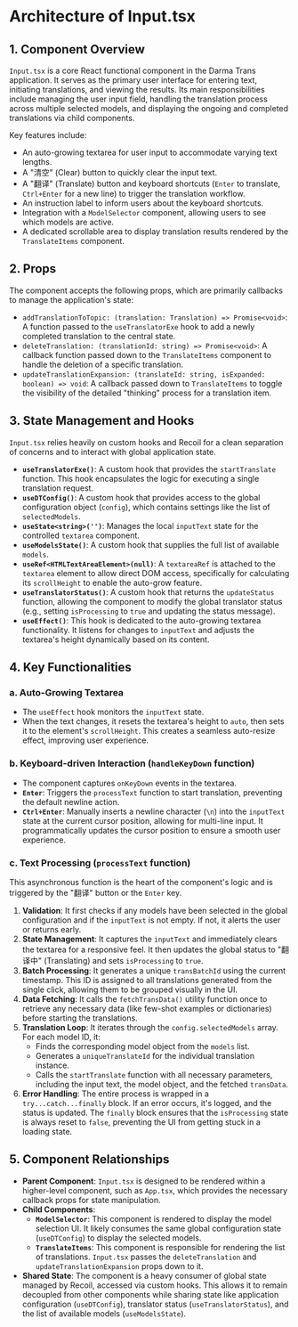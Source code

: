 # Architecture of Input.tsx

## 1. Component Overview
`Input.tsx` is a core React functional component in the Darma Trans application. It serves as the primary user interface for entering text, initiating translations, and viewing the results. Its main responsibilities include managing the user input field, handling the translation process across multiple selected models, and displaying the ongoing and completed translations via child components.

Key features include:
- An auto-growing textarea for user input to accommodate varying text lengths.
- A "清空" (Clear) button to quickly clear the input text.
- A "翻译" (Translate) button and keyboard shortcuts (`Enter` to translate, `Ctrl+Enter` for a new line) to trigger the translation workflow.
- An instruction label to inform users about the keyboard shortcuts.
- Integration with a `ModelSelector` component, allowing users to see which models are active.
- A dedicated scrollable area to display translation results rendered by the `TranslateItems` component.

## 2. Props
The component accepts the following props, which are primarily callbacks to manage the application's state:
- `addTranslationToTopic: (translation: Translation) => Promise<void>`: A function passed to the `useTranslatorExe` hook to add a newly completed translation to the central state.
- `deleteTranslation: (translationId: string) => Promise<void>`: A callback function passed down to the `TranslateItems` component to handle the deletion of a specific translation.
- `updateTranslationExpansion: (translateId: string, isExpanded: boolean) => void`: A callback passed down to `TranslateItems` to toggle the visibility of the detailed "thinking" process for a translation item.

## 3. State Management and Hooks
`Input.tsx` relies heavily on custom hooks and Recoil for a clean separation of concerns and to interact with global application state.

- **`useTranslatorExe()`**: A custom hook that provides the `startTranslate` function. This hook encapsulates the logic for executing a single translation request.
- **`useDTConfig()`**: A custom hook that provides access to the global configuration object (`config`), which contains settings like the list of `selectedModels`.
- **`useState<string>('')`**: Manages the local `inputText` state for the controlled `textarea` component.
- **`useModelsState()`**: A custom hook that supplies the full list of available `models`.
- **`useRef<HTMLTextAreaElement>(null)`**: A `textareaRef` is attached to the `textarea` element to allow direct DOM access, specifically for calculating its `scrollHeight` to enable the auto-grow feature.
- **`useTranslatorStatus()`**: A custom hook that returns the `updateStatus` function, allowing the component to modify the global translator status (e.g., setting `isProcessing` to `true` and updating the status message).
- **`useEffect()`**: This hook is dedicated to the auto-growing textarea functionality. It listens for changes to `inputText` and adjusts the textarea's height dynamically based on its content.

## 4. Key Functionalities

### a. Auto-Growing Textarea
- The `useEffect` hook monitors the `inputText` state.
- When the text changes, it resets the textarea's height to `auto`, then sets it to the element's `scrollHeight`. This creates a seamless auto-resize effect, improving user experience.

### b. Keyboard-driven Interaction (`handleKeyDown` function)
- The component captures `onKeyDown` events in the textarea.
- **`Enter`**: Triggers the `processText` function to start translation, preventing the default newline action.
- **`Ctrl+Enter`**: Manually inserts a newline character (`\n`) into the `inputText` state at the current cursor position, allowing for multi-line input. It programmatically updates the cursor position to ensure a smooth user experience.

### c. Text Processing (`processText` function)
This asynchronous function is the heart of the component's logic and is triggered by the "翻译" button or the `Enter` key.
1.  **Validation**: It first checks if any models have been selected in the global configuration and if the `inputText` is not empty. If not, it alerts the user or returns early.
2.  **State Management**: It captures the `inputText` and immediately clears the textarea for a responsive feel. It then updates the global status to "翻译中" (Translating) and sets `isProcessing` to `true`.
3.  **Batch Processing**: It generates a unique `transBatchId` using the current timestamp. This ID is assigned to all translations generated from the single click, allowing them to be grouped visually in the UI.
4.  **Data Fetching**: It calls the `fetchTransData()` utility function once to retrieve any necessary data (like few-shot examples or dictionaries) before starting the translations.
5.  **Translation Loop**: It iterates through the `config.selectedModels` array. For each model ID, it:
    - Finds the corresponding model object from the `models` list.
    - Generates a `uniqueTranslateId` for the individual translation instance.
    - Calls the `startTranslate` function with all necessary parameters, including the input text, the model object, and the fetched `transData`.
6.  **Error Handling**: The entire process is wrapped in a `try...catch...finally` block. If an error occurs, it's logged, and the status is updated. The `finally` block ensures that the `isProcessing` state is always reset to `false`, preventing the UI from getting stuck in a loading state.

## 5. Component Relationships
- **Parent Component**: `Input.tsx` is designed to be rendered within a higher-level component, such as `App.tsx`, which provides the necessary callback props for state manipulation.
- **Child Components**:
    - **`ModelSelector`**: This component is rendered to display the model selection UI. It likely consumes the same global configuration state (`useDTConfig`) to display the selected models.
    - **`TranslateItems`**: This component is responsible for rendering the list of translations. `Input.tsx` passes the `deleteTranslation` and `updateTranslationExpansion` props down to it.
- **Shared State**: The component is a heavy consumer of global state managed by Recoil, accessed via custom hooks. This allows it to remain decoupled from other components while sharing state like application configuration (`useDTConfig`), translator status (`useTranslatorStatus`), and the list of available models (`useModelsState`).

<!-- Generated by Cline on 7/2/2025 based on analysis of viteui/src/react-app/Input.tsx -->
